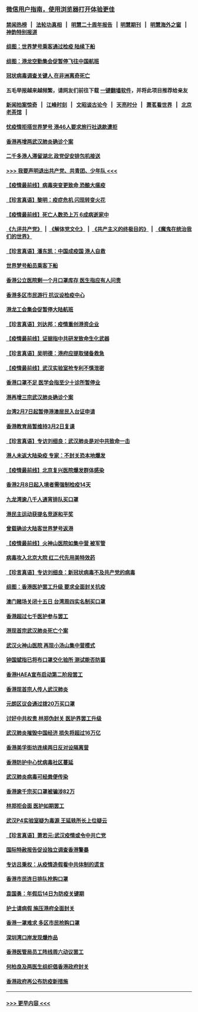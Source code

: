 ### [微信用户指南，使用浏览器打开体验更佳](https://github.com/gfw-breaker/banned-news1/blob/master/indexes/wechat-guide.md?t=0)
#### [禁闻热榜](热点新闻.md?t=0)  &nbsp;&nbsp;|&nbsp;&nbsp; [法轮功真相](https://github.com/gfw-breaker/truth/blob/master/README.md?t=0) &nbsp;&nbsp;|&nbsp;&nbsp; [明慧二十周年报告](https://github.com/gfw-breaker/mh-reports/blob/master/README.md?t=0) &nbsp;&nbsp;|&nbsp;&nbsp;[明慧期刊](https://github.com/gfw-breaker/mh-qikan) &nbsp;&nbsp;|&nbsp;&nbsp; [明慧海外之窗](https://github.com/gfw-breaker/mh-news/blob/master/README.md?t=0) &nbsp;&nbsp;|&nbsp;&nbsp; [神韵特别报道](https://github.com/gfw-breaker/mh-news/blob/master/shenyun.md?t=0)
#### [组图：世界梦号乘客通过检疫 陆续下船](../pages/nsc415/n11858302.md?t=02111611) 
#### [组图：港龙空勤集会促暂停飞往中国航班](../pages/nsc415/n11858190.md?t=02111611) 
#### [冠状病毒调查关键人 在非洲离奇死亡](../pages/nsc415/n11859798.md?t=02111611) 
#### 五毛举报越来越频繁，请网友们前往下载 [一键翻墙软件](https://github.com/gfw-breaker/ssr-accounts)，并将此项目推荐给亲友
#### [新闻拍案惊奇](https://github.com/gfw-breaker/banned-news1/blob/master/pages/link4.md) &nbsp;&nbsp;|&nbsp;&nbsp; [江峰时刻](https://github.com/gfw-breaker/banned-news1/blob/master/pages/link4.md) &nbsp;&nbsp;|&nbsp;&nbsp; [文昭谈古论今](https://github.com/gfw-breaker/banned-news1/blob/master/pages/link4.md) &nbsp;&nbsp;|&nbsp;&nbsp; [天亮时分](https://github.com/gfw-breaker/banned-news1/blob/master/pages/link4.md) &nbsp;&nbsp;|&nbsp;&nbsp; [萧茗看世界](https://github.com/gfw-breaker/banned-news1/blob/master/pages/link4.md) &nbsp;&nbsp;|&nbsp;&nbsp; [北京老茶馆](https://github.com/gfw-breaker/banned-news1/blob/master/pages/link4.md) &nbsp;&nbsp;|&nbsp;&nbsp; 
#### [忧疫情拒搭世界梦号 港46人要求旅行社退款遭拒](../pages/nsc415/n11859849.md?t=02111611) 
#### [香港再增两武汉肺炎确诊个案](../pages/nsc415/n11859833.md?t=02111611) 
#### [二千多港人滞留湖北 政党促安排包机接送](../pages/nsc415/n11859831.md?t=02111611) 
#### [>>> 我要声明退出共产党、共青团、少年队 <<<](https://github.com/begood0513/goodnews/blob/master/quit/letter.md) 
#### [【疫情最前线】病毒突变更致命 恐酿大瘟疫](../pages/nsc415/n11859604.md?t=02111611) 
#### [【珍言真语】黎明：疫症危机 闪现转变火花](../pages/nsc415/n11859199.md?t=02111611) 
#### [【疫情最前线】死亡人数恐上万 6成病逝家中](../pages/nsc415/n11856687.md?t=02111611) 
#### [《九评共产党》](https://github.com/begood0513/9ping.md/blob/master/README.md) &nbsp;|&nbsp; [《解体党文化》](../../../../jtdwh.md/blob/master/README.md)  &nbsp;|&nbsp; [《共产主义的终极目的》](../../../../gczydzjmd.md/blob/master/README.md) &nbsp;|&nbsp; [《魔鬼在统治我们的世界》](../../../../mgztzwmdsj.md/blob/master/README.md) 
#### [【珍言真语】潘东凯：中国成疫国 港人自救](../pages/nsc415/n11856962.md?t=02111611) 
#### [世界梦号船员乘客下船](../pages/nsc415/n11856883.md?t=02111611) 
#### [香港公立医院剩一个月口罩库存 医生指应有人问责](../pages/nsc415/n11856875.md?t=02111611) 
#### [香港多区市民游行 抗议设检疫中心](../pages/nsc415/n11856866.md?t=02111611) 
#### [港龙工会集会促暂停大陆航班](../pages/nsc415/n11856840.md?t=02111611) 
#### [【珍言真语】刘达邦：疫情重创港资企业](../pages/nsc415/n11854274.md?t=02111611) 
#### [【疫情最前线】证据指中共研发致命生化武器](../pages/nsc415/n11853087.md?t=02111611) 
#### [【珍言真语】吴明德：港府应提取储备救急](../pages/nsc415/n11852734.md?t=02111611) 
#### [【疫情最前线】武汉实验室抢专利不慎泄密](../pages/nsc415/n11850310.md?t=02111611) 
#### [香港口罩不足 医学会指至少十诊所暂停业](../pages/nsc415/n11850301.md?t=02111611) 
#### [港再增三宗武汉肺炎确诊个案](../pages/nsc415/n11850328.md?t=02111611) 
#### [台湾2月7日起暂停港澳居民入台证申请](../pages/nsc415/n11850304.md?t=02111611) 
#### [香港教育局暂维持3月2日复课](../pages/nsc415/n11850260.md?t=02111611) 
#### [【珍言真语】专访刘细良：武汉肺炎是对中共致命一击](../pages/nsc415/n11849934.md?t=02111611) 
#### [港人未返大陆染疫 专家：不封关恐本地爆发](../pages/nsc415/n11848021.md?t=02111611) 
#### [【疫情最前线】北京复兴医院爆发群体感染](../pages/nsc415/n11847626.md?t=02111611) 
#### [香港2月8日起入境者需强制检疫14天](../pages/nsc415/n11847658.md?t=02111611) 
#### [九龙湾逾八千人通宵排队买口罩](../pages/nsc415/n11847647.md?t=02111611) 
#### [港民主运动获提名竞逐和平奖](../pages/nsc415/n11847633.md?t=02111611) 
#### [曾载确诊大陆客世界梦号返港](../pages/nsc415/n11847608.md?t=02111611) 
#### [【疫情最前线】火神山医院如集中营 被军管](../pages/nsc415/n11847524.md?t=02111611) 
#### [病毒攻入北京大院 红二代先用美特效药](../pages/nsc415/n11847427.md?t=02111611) 
#### [【珍言真语】专访刘细良：新冠状病毒不及共产党的病毒](../pages/nsc415/n11847164.md?t=02111611) 
#### [组图：香港医护罢工升级 要求全面封关抗疫](../pages/nsc415/n11844107.md?t=02111611) 
#### [澳门赌场关闭十五日 台湾周四实名制买口罩](../pages/nsc415/n11845083.md?t=02111611) 
#### [香港超过七千医护参与罢工](../pages/nsc415/n11845051.md?t=02111611) 
#### [港现首宗武汉肺炎死亡个案](../pages/nsc415/n11844998.md?t=02111611) 
#### [武汉火神山医院 再现小汤山集中营模式](../pages/nsc415/n11844763.md?t=02111611) 
#### [钟国斌指已将布口罩交化验所 测试能否防菌](../pages/nsc415/n11842783.md?t=02111611) 
#### [香港HAEA宣布启动第二阶段罢工](../pages/nsc415/n11842723.md?t=02111611) 
#### [香港现首宗人传人武汉肺炎](../pages/nsc415/n11842766.md?t=02111611) 
#### [元朗区议会通过拨20万买口罩](../pages/nsc415/n11842754.md?t=02111611) 
#### [讨好中共权贵 林郑伪封关 医护界罢工升级](../pages/nsc415/n11842359.md?t=02111611) 
#### [武汉肺炎摧毁中国经济 损失将超过16万亿](../pages/nsc415/n11839723.md?t=02111611) 
#### [香港美孚街坊连续两日反对设隔离营](../pages/nsc415/n11839962.md?t=02111611) 
#### [香港防护中心忧病毒社区蔓延](../pages/nsc415/n11839933.md?t=02111611) 
#### [武汉肺炎病毒可经粪便传染](../pages/nsc415/n11839939.md?t=02111611) 
#### [香港逾千宗买口罩被骗涉82万](../pages/nsc415/n11839914.md?t=02111611) 
#### [林郑拒会面 医护如期罢工](../pages/nsc415/n11839892.md?t=02111611) 
#### [武汉P4实验室疑为毒源 王延轶所长上位疑云](../pages/nsc415/n11835543.md?t=02111611) 
#### [【珍言真语】萧若元:武汉疫情或令中共亡党](../pages/nsc415/n11829394.md?t=02111611) 
#### [国际特赦报告促设独立调查香港警暴](../pages/nsc415/n11833845.md?t=02111611) 
#### [专访吕秉权：从疫情造假看中共体制的谎言](../pages/nsc415/n11833813.md?t=02111611) 
#### [香港市民连日排队抢购口罩](../pages/nsc415/n11833794.md?t=02111611) 
#### [袁国勇：年假后14日为防疫关键期](../pages/nsc415/n11831088.md?t=02111611) 
#### [护士请病假 施压港府全面封关](../pages/nsc415/n11831030.md?t=02111611) 
#### [香港一罩难求 多区市民抢购口罩](../pages/nsc415/n11831002.md?t=02111611) 
#### [深圳湾口岸发现爆炸品](../pages/nsc415/n11828802.md?t=02111611) 
#### [香港医管局员工阵线周六动议罢工](../pages/nsc415/n11828762.md?t=02111611) 
#### [何柏良及两医生组织倡香港政府封关](../pages/nsc415/n11828749.md?t=02111611) 
#### [香港政府再公布防疫新措施](../pages/nsc415/n11828716.md?t=02111611) 

----
#### [ >>> 更早内容 <<< ](../indexes/nsc415-earlier.md)
